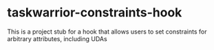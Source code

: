 # taskwarrior-constraints-hook
This is a project stub for a hook that allows users to set constraints for arbitrary attributes, including UDAs
